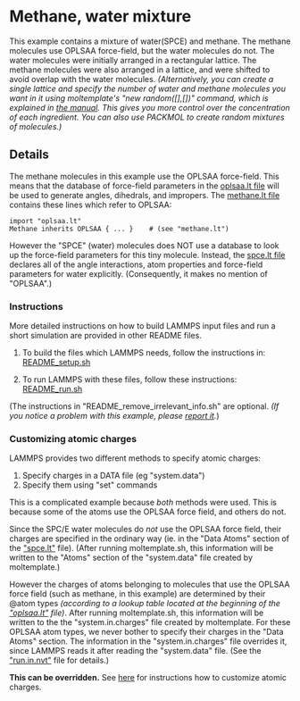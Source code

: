 Methane, water mixture
====================
This example contains a mixture of water(SPCE) and methane.  The methane molecules use OPLSAA force-field, but the water molecules do not.  The water molecules were initially arranged in a rectangular lattice.  The methane molecules were also arranged in a lattice, and were shifted to avoid overlap with the water molecules.  *(Alternatively, you can create a single lattice and specify the number of water and methane molecules you want in it using moltemplate's "new random([],[])" command, which is explained in [the manual](http://moltemplate.org/doc/moltemplate_manual.pdf#subsubsection.8.9.1).  This gives you more control over the concentration of each ingredient.  You can also use PACKMOL to create random mixtures of molecules.)*


## Details

The methane molecules in this example use the OPLSAA force-field.  This means that the database of force-field parameters in the [oplsaa.lt file](../../../../moltemplate/force_fields/oplsaa.lt) will be used to generate angles, dihedrals, and impropers.  The [methane.lt file](moltemplate_files/methane.lt) contains these lines which refer to OPLSAA:
```
import "oplsaa.lt"
Methane inherits OPLSAA { ... }    # (see "methane.lt")
```
However the "SPCE" (water) molecules does NOT use a database to look up the force-field parameters for this tiny molecule.  Instead, the [spce.lt file](moltemplate_files/spce.lt) declares all of the angle interactions, atom properties and force-field parameters for water explicitly. (Consequently, it makes no mention of "OPLSAA".)

### Instructions

More detailed instructions on how to build LAMMPS input files and
run a short simulation are provided in other README files.

1) To build the files which LAMMPS needs, follow the instructions in:
[README_setup.sh](README_setup.sh)

2) To run LAMMPS with these files, follow these instructions:
[README_run.sh](README_run.sh)

(The instructions in "README_remove_irrelevant_info.sh" are optional.  *(If you notice a problem with this example, please [report it](../README.md).*)


### Customizing atomic charges


LAMMPS provides two different methods to specify atomic charges:
1) Specify charges in a DATA file (eg "system.data")
2) Specify them using "set" commands

This is a complicated example because *both* methods were used.
This is because some of the atoms use the OPLSAA force field, and others do not.

Since the SPC/E water molecules do *not* use the OPLSAA
force field, their charges are specified in the ordinary way
(ie. in the "Data Atoms" section of the
["spce.lt"](moltemplate_files/spce.lt) file).
(After running moltemplate.sh, this information will be written to the
"Atoms" section of the "system.data" file created by moltemplate.)

However the charges of atoms belonging to molecules that use the OPLSAA force
field (such as methane, in this example) are determined by their @atom types
*(according to a lookup table located at the beginning of the
["oplsaa.lt"](../../../moltemplate/force_fields/oplsaa.lt) file)*.
After running moltemplate.sh, this information will be written to the
the "system.in.charges" file created by moltemplate.
For these OPLSAA atom types, we never bother to specify their charges in
the "Data Atoms" section.  The information in the "system.in.charges"
file overrides it, since LAMMPS reads it after reading the "system.data" file.
(See the ["run.in.nvt"](run.in.nvt) file for details.)

**This can be overridden.**
See [here](../README.md#Customizing-atomic-charges-in-OPLSAA-molecules)
for instructions how to customize atomic charges.

